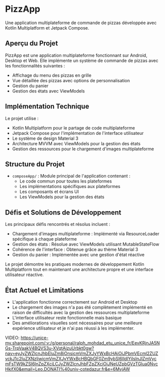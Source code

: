 # PizzApp

Une application multiplateforme de commande de pizzas développée avec Kotlin Multiplatform et Jetpack Compose.

## Aperçu du Projet

PizzApp est une application multiplateforme fonctionnant sur Android, Desktop et Web. Elle implémente un système de commande de pizzas avec les fonctionnalités suivantes :

- Affichage du menu des pizzas en grille
- Vue détaillée des pizzas avec options de personnalisation
- Gestion du panier
- Gestion des états avec ViewModels

## Implémentation Technique

Le projet utilise :

- Kotlin Multiplatform pour le partage de code multiplateforme
- Jetpack Compose pour l'implémentation de l'interface utilisateur
- Le système de design Material 3
- Architecture MVVM avec ViewModels pour la gestion des états
- Gestion des ressources pour le chargement d'images multiplateforme

## Structure du Projet

- `composeApp/` : Module principal de l'application contenant :
    - Le code commun pour toutes les plateformes
    - Les implémentations spécifiques aux plateformes
    - Les composants et écrans UI
    - Les ViewModels pour la gestion des états

## Défis et Solutions de Développement

Les principaux défis rencontrés et résolus incluent :

- Chargement d'images multiplateforme : Implémenté via ResourceLoader spécifique à chaque plateforme
- Gestion des états : Résolue avec ViewModels utilisant MutableStateFlow
- Cohérence de l'interface : Obtenue grâce au thème Material 3
- Gestion du panier : Implémentée avec une gestion d'état réactive

Le projet démontre les pratiques modernes de développement Kotlin Multiplatform tout en maintenant une architecture propre et une interface utilisateur réactive.

## État Actuel et Limitations

- L'application fonctionne correctement sur Android et Desktop
- Le chargement des images n'a pas été complètement implémenté en raison de difficultés avec la gestion des ressources multiplateforme
- L'interface utilisateur reste fonctionnelle mais basique
- Des améliorations visuelles sont nécessaires pour une meilleure expérience utilisateur et je n'ai pas réussi à les implémenter.

VIDEO:
https://unice-my.sharepoint.com/:v:/g/personal/ralph_mohdad_etu_unice_fr/EevKRjnJA5NGs-TrpVaakV4BQVS3u-XVqtAizuUrbkt0gw?nav=eyJyZWZlcnJhbEluZm8iOnsicmVmZXJyYWxBcHAiOiJPbmVEcml2ZUZvckJ1c2luZXNzIiwicmVmZXJyYWxBcHBQbGF0Zm9ybSI6IldlYiIsInJlZmVycmFsTW9kZSI6InZpZXciLCJyZWZlcnJhbFZpZXciOiJNeUZpbGVzTGlua0NvcHkifX0&email=Leo.DONATI%40univ-cotedazur.fr&e=6MvjAW
